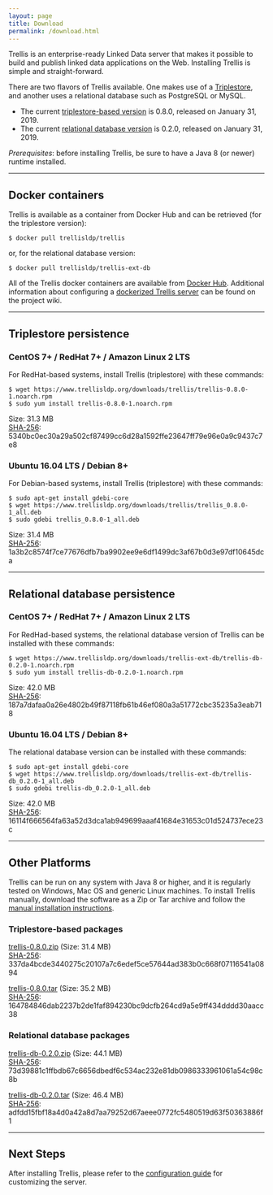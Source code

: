 ```yaml
---
layout: page
title: Download
permalink: /download.html
---
```


Trellis is an enterprise-ready Linked Data server that makes it possible to build and publish linked data applications on the Web.
Installing Trellis is simple and straight-forward.

There are two flavors of Trellis available. One makes use of a [Triplestore](https://en.wikipedia.org/wiki/Triplestore), and another uses a relational database such as PostgreSQL or MySQL.

  * The current [triplestore-based version](https://github.com/trellis-ldp/trellis/releases/latest) is 0.8.0, released on January 31, 2019.
  * The current [relational database version](https://github.com/trellis-ldp/trellis-ext-db/releases/latest) is 0.2.0, released on January 31, 2019.

_Prerequisites_: before installing Trellis, be sure to have a Java 8 (or newer) runtime installed.

---

## Docker containers

Trellis is available as a container from Docker Hub and can be retrieved (for the triplestore
version):

    $ docker pull trellisldp/trellis

or, for the relational database version:

    $ docker pull trellisldp/trellis-ext-db

All of the Trellis docker containers are available from [Docker Hub](https://hub.docker.com/u/trellisldp).
Additional information about configuring a [dockerized Trellis
server](https://github.com/trellis-ldp/trellis/wiki/Dockerized-Trellis) can be found on the project wiki.

---

## Triplestore persistence

### CentOS 7+ / RedHat 7+ / Amazon Linux 2 LTS

For RedHat-based systems, install Trellis (triplestore) with these commands:

    $ wget https://www.trellisldp.org/downloads/trellis/trellis-0.8.0-1.noarch.rpm
    $ sudo yum install trellis-0.8.0-1.noarch.rpm

Size: 31.3 MB  
[SHA-256](https://www.trellisldp.org/downloads/trellis/trellis-0.8.0-1.noarch.rpm.sha256): 5340bc0ec30a29a502cf87499cc6d28a1592ffe23647ff79e96e0a9c9437c7e8

### Ubuntu 16.04 LTS / Debian 8+

For Debian-based systems, install Trellis (triplestore) with these commands:

    $ sudo apt-get install gdebi-core
    $ wget https://www.trellisldp.org/downloads/trellis/trellis_0.8.0-1_all.deb
    $ sudo gdebi trellis_0.8.0-1_all.deb

Size: 31.4 MB  
[SHA-256](https://www.trellisldp.org/downloads/trellis/trellis_0.8.0-1_all.deb.sha256): 1a3b2c8574f7ce77676dfb7ba9902ee9e6df1499dc3af67b0d3e97df10645dca

---

## Relational database persistence

### CentOS 7+ / RedHat 7+ / Amazon Linux 2 LTS

For RedHad-based systems, the relational database version of Trellis can be installed with these commands:

    $ wget https://www.trellisldp.org/downloads/trellis-ext-db/trellis-db-0.2.0-1.noarch.rpm
    $ sudo yum install trellis-db-0.2.0-1.noarch.rpm

Size: 42.0 MB  
[SHA-256](https://www.trellisldp.org/downloads/trellis-ext-db/trellis-db-0.2.0-1.noarch.rpm.sha256): 187a7dafaa0a26e4802b49f87118fb61b46ef080a3a51772cbc35235a3eab718


### Ubuntu 16.04 LTS / Debian 8+

The relational database version can be installed with these commands:

    $ sudo apt-get install gdebi-core
    $ wget https://www.trellisldp.org/downloads/trellis-ext-db/trellis-db_0.2.0-1_all.deb
    $ sudo gdebi trellis-db_0.2.0-1_all.deb

Size: 42.0 MB  
[SHA-256](https://www.trellisldp.org/downloads/trellis-ext-db/trellis-db_0.2.0-1_all.deb.sha256): 16114f666564fa63a52d3dca1ab949699aaaf41684e31653c01d524737ece23c

---

## Other Platforms

Trellis can be run on any system with Java 8 or higher, and it is regularly
tested on Windows, Mac OS and generic Linux machines. To install Trellis
manually, download the software as a Zip or Tar archive and follow the
[manual installation instructions](https://github.com/trellis-ldp/trellis/wiki/Manual-Installation).

### Triplestore-based packages

[trellis-0.8.0.zip](https://www.trellisldp.org/downloads/trellis/trellis-0.8.0.zip)
(Size: 31.4 MB)  
[SHA-256](https://www.trellisldp.org/downloads/trellis/trellis-0.8.0.zip.sha256): 337da4bcde3440275c20107a7c6edef5ce57644ad383b0c668f07116541a0894

[trellis-0.8.0.tar](https://www.trellisldp.org/downloads/trellis/trellis-0.8.0.tar)
(Size: 35.2 MB)  
[SHA-256](https://www.trellisldp.org/downloads/trellis/trellis-0.8.0.tar.sha256): 164784846dab2237b2de1faf894230bc9dcfb264cd9a5e9ff434dddd30aacc38

### Relational database packages

[trellis-db-0.2.0.zip](https://www.trellisldp.org/downloads/trellis-ext-db/trellis-db-0.2.0.zip)
(Size: 44.1 MB)  
[SHA-256](https://www.trellisldp.org/downloads/trellis-ext-db/trellis-db-0.2.0.zip.sha256): 73d39881c1ffbdb67c6656dbedf6c534ac232e81db0986333961061a54c98c8b

[trellis-db-0.2.0.tar](https://www.trellisldp.org/downloads/trellis-ext-db/trellis-db-0.2.0.tar)
(Size: 46.4 MB)  
[SHA-256](https://www.trellisldp.org/downloads/trellis-ext-db/trellis-db-0.2.0.tar.sha256): adfdd15fbf18a4d0a42a8d7aa79252d67aeee0772fc5480519d63f50363886f1

---

## Next Steps

After installing Trellis, please refer to the [configuration guide](https://github.com/trellis-ldp/trellis/wiki/Configuration-Guide)
for customizing the server.

